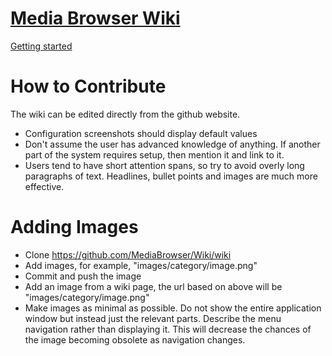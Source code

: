 [Media Browser Wiki](https://github.com/MediaBrowser/Wiki/wiki)
====

[Getting started](https://github.com/MediaBrowser/Wiki/wiki)
  
  


How to Contribute
====

The wiki can be edited directly from the github website. 

* Configuration screenshots should display default values
* Don't assume the user has advanced knowledge of anything. If another part of the system requires setup, then mention it and link to it.
* Users tend to have short attention spans, so try to avoid overly long paragraphs of text. Headlines, bullet points and images are much more effective.

Adding Images
====

* Clone https://github.com/MediaBrowser/Wiki/wiki
* Add images, for example, "images/category/image.png"
* Commit and push the image
* Add an image from a wiki page, the url based on above will be "images/category/image.png"
* Make images as minimal as possible. Do not show the entire application window but instead just the relevant parts. Describe the menu navigation rather than displaying it. This will decrease the chances of the image becoming obsolete as navigation changes.
